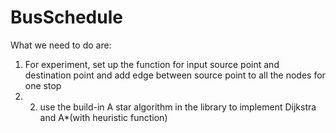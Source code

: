# BusSchedule
What we need to do are: 
1. For experiment, set up the function for input source point and destination point and add edge between source point to all the nodes for one stop
2. 2. use the build-in A star algorithm in the library to implement Dijkstra and A*(with heuristic function)
